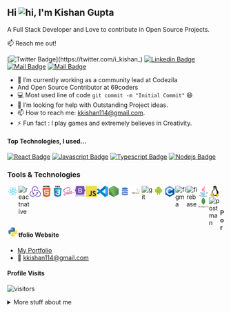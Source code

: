 ## Hi <img src="https://user-images.githubusercontent.com/1303154/88677602-1635ba80-d120-11ea-84d8-d263ba5fc3c0.gif" width="28px" alt="hi">, I'm Kishan Gupta

A Full Stack Developer and Love to contribute in Open Source Projects.

:mailbox: Reach me out!

[![Twitter Badge](https://img.shields.io/badge/-@i_kishan_-1ca0f1?style=flat&labelColor=1ca0f1&logo=twitter&logoColor=white&link=https://twitter.com/i_kishan_)](https://twitter.com/i_kishan_) [![Linkedin Badge](https://img.shields.io/badge/-ikishan-0e76a8?style=flat&labelColor=0e76a8&logo=linkedin&logoColor=white)](https://www.linkedin.com/in/i-kishan/) [![Mail Badge](https://img.shields.io/badge/-@_i.kishan_-e84393?style=flat&labelColor=e84393&logo=instagram&logoColor=white)](https://instagram.com/_i.kishan_) [![Mail Badge](https://img.shields.io/badge/-Kishan_Gupta-c0392b?style=flat&labelColor=c0392b&logo=gmail&logoColor=white)](mailto:kkishan114@gmail.com)


- 🔭 I’m currently working as a community lead at Codezila
- And Open Source Contributor at 69coders
- :computer: Most used line of code `git commit -m "Initial Commit"` 😄
- 🤔 I’m looking for help with Outstanding Project ideas.
- 📫 How to reach me: kkishan114@gmail.com.
- ⚡ Fun fact : I play games and extremely believes in Creativity.

#### Top Technologies, I used...

<!-- TODO: Make technologies links takes you to repositories -->

[![React Badge](https://img.shields.io/badge/-React-61DBFB?style=for-the-badge&labelColor=black&logo=react&logoColor=61DBFB)](#) [![Javascript Badge](https://img.shields.io/badge/-Javascript-F0DB4F?style=for-the-badge&labelColor=black&logo=javascript&logoColor=F0DB4F)](#) [![Typescript Badge](https://img.shields.io/badge/-Typescript-007acc?style=for-the-badge&labelColor=black&logo=typescript&logoColor=007acc)](#) [![Nodejs Badge](https://img.shields.io/badge/-Nodejs-3C873A?style=for-the-badge&labelColor=black&logo=node.js&logoColor=3C873A)](#)

### Tools & Technologies

<img align="left" alt="React" width="26px" src="https://raw.githubusercontent.com/github/explore/80688e429a7d4ef2fca1e82350fe8e3517d3494d/topics/react/react.png" />

<img align="left" width="26px" src="https://reactnative.dev/img/header_logo.svg" alt="reactnative" />

<img align="left" width="26px" src="https://raw.githubusercontent.com/devicons/devicon/master/icons/redux/redux-original.svg" alt="redux" />

<img align="left" alt="HTML5" width="26px" src="https://raw.githubusercontent.com/github/explore/80688e429a7d4ef2fca1e82350fe8e3517d3494d/topics/html/html.png" />

<img align="left" width="26px" src="https://raw.githubusercontent.com/devicons/devicon/master/icons/css3/css3-original-wordmark.svg" alt="css3" />

<img align="left" alt="Sass" width="26px" src="https://raw.githubusercontent.com/github/explore/80688e429a7d4ef2fca1e82350fe8e3517d3494d/topics/sass/sass.png" />

<img align="left" width="26px" src="https://raw.githubusercontent.com/devicons/devicon/master/icons/bootstrap/bootstrap-plain-wordmark.svg" alt="bootstrap" />

<img align="left" alt="JavaScript" width="26px" src="https://raw.githubusercontent.com/github/explore/80688e429a7d4ef2fca1e82350fe8e3517d3494d/topics/javascript/javascript.png" />

<img align="left" alt="Visual Studio Code" width="26px" src="https://raw.githubusercontent.com/github/explore/80688e429a7d4ef2fca1e82350fe8e3517d3494d/topics/visual-studio-code/visual-studio-code.png" />

<img align="left" alt="Node.js" width="26px" src="https://raw.githubusercontent.com/github/explore/80688e429a7d4ef2fca1e82350fe8e3517d3494d/topics/nodejs/nodejs.png" />

<img align="left" alt="SQL" width="26px" src="https://raw.githubusercontent.com/github/explore/80688e429a7d4ef2fca1e82350fe8e3517d3494d/topics/sql/sql.png" />

<img align="left" alt="MySQL" width="26px" src="https://raw.githubusercontent.com/github/explore/80688e429a7d4ef2fca1e82350fe8e3517d3494d/topics/mysql/mysql.png" />

<img align="left" width="26px" src="https://www.vectorlogo.zone/logos/git-scm/git-scm-icon.svg" alt="git" />

<img align="left" width="26px" src="https://raw.githubusercontent.com/devicons/devicon/master/icons/android/android-original-wordmark.svg" alt="android" />

<img align="left" width="26px" src="https://raw.githubusercontent.com/devicons/devicon/master/icons/c/c-original.svg" alt="c" />

<img align="left" width="26px" src="https://www.vectorlogo.zone/logos/figma/figma-icon.svg" alt="figma" />

<img align="left" width="26px" src="https://www.vectorlogo.zone/logos/firebase/firebase-icon.svg" alt="firebase" />

<img align="left" width="26px" src="https://raw.githubusercontent.com/devicons/devicon/master/icons/java/java-original.svg" alt="java" />

<img align="left" width="26px" src="https://raw.githubusercontent.com/devicons/devicon/master/icons/linux/linux-original.svg" alt="linux" />

<img align="left" width="26px" src="https://raw.githubusercontent.com/devicons/devicon/master/icons/mongodb/mongodb-original-wordmark.svg" alt="mongodb" />

<img align="left" width="26px" src="https://www.vectorlogo.zone/logos/getpostman/getpostman-icon.svg" alt="postman" />

<img align="left" width="26px" src="https://raw.githubusercontent.com/devicons/devicon/master/icons/python/python-original.svg" alt="python" />



<br />
<br />

#### Portfolio Website
- [My Portfolio](https://bit.ly/i_kishan)
- :email: kkishan114@gmail.com


#### Profile Visits 

![visitors](https://komarev.com/ghpvc/?username=KishanGupta114&label=Visitors%20Count&color=0e75b6&style=flat)

<details>
<summary>
  More stuff about me
</summary>

<br >

I am from Indore, India. A place of beauty and nature . I love to contribute in open source projects. I always try to do the stuff with my unique point of view. I also love to create things that can be usefull to others.
  
I started coding since I was in 2nd year. Coding is also an art for me. I love it and now I have the opportunity to design along with the coding. I find it really interesting and I enjoyed the process a lot.
  
My vision is to make the world a better place. Now almost everything is becoming better than ever. It is time for us to create more good stuff that helps the world to become a better place.


  
#### Coding Stats

<!--START_SECTION:waka-->
```text
No Activity tracked this Week
```
<!--END_SECTION:waka-->
  

#### Github Stats
 
![Kishan's github stats](https://github-readme-stats.vercel.app/api/top-langs?username=KishanGupta114&show_icons=true&theme=tokyonight&hide=contribs,prs)

![Kishan's github stats](https://github-readme-stats.vercel.app/api?username=KishanGupta114&count_private=true&theme=tokyonight&hide=contribs,prs)
  

#### Trophy Stats
  
![Trophy Stats](https://github-profile-trophy.vercel.app/?username=KishanGupta114&theme=onedark)

</details>
